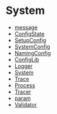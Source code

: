 # System

<!-- START_INDEX -->
- [message](./message/index.md)
- [ConfigState](./Config.sol/struct.ConfigState.md)
- [SetupConfig](./Config.sol/struct.SetupConfig.md)
- [SystemConfig](./Config.sol/struct.SystemConfig.md)
- [NamingConfig](./Config.sol/struct.NamingConfig.md)
- [ConfigLib](./Config.sol/library.ConfigLib.md)
- [Logger](./Logger.sol/library.Logger.md)
- [System](./System.sol/library.System.md)
- [Trace](./Tracer.sol/struct.Trace.md)
- [Process](./Tracer.sol/struct.Process.md)
- [Tracer](./Tracer.sol/library.Tracer.md)
- [param](./Tracer.sol/function.param.md)
- [Validator](./Validator.sol/library.Validator.md)

<!-- END_INDEX -->
